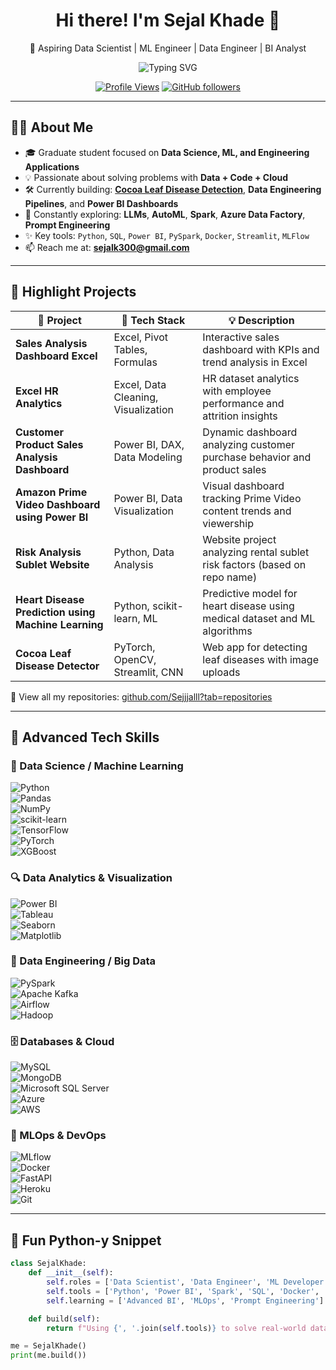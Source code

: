 <div align="center">
  
# Hi there! I'm Sejal Khade 👋  
🚀 Aspiring Data Scientist | ML Engineer | Data Engineer | BI Analyst

<img src="https://readme-typing-svg.herokuapp.com?font=Fira+Code&size=22&duration=3000&pause=1000&color=3F7FBF&center=true&vCenter=true&width=700&lines=Turning+data+into+decisions;Building+ML-powered+solutions;Visualizing+business+insights;Solving+real-world+problems+with+code" alt="Typing SVG" />

[![Profile Views](https://komarev.com/ghpvc/?username=Sejjjalll&color=0e75b6&style=for-the-badge)](https://github.com/Sejjjalll)
[![GitHub followers](https://img.shields.io/github/followers/Sejjjalll?logo=GitHub&style=for-the-badge)](https://github.com/Sejjjalll)

</div>

---

## 🧑‍💻 About Me

- 🎓 Graduate student focused on **Data Science, ML, and Engineering Applications**
- 💡 Passionate about solving problems with **Data + Code + Cloud**
- 🛠 Currently building: **[Cocoa Leaf Disease Detection](https://github.com/Sejjjalll/Coco-Leaf-Disease-Dector)**, **Data Engineering Pipelines**, and **Power BI Dashboards**
- 🧠 Constantly exploring: **LLMs**, **AutoML**, **Spark**, **Azure Data Factory**, **Prompt Engineering**
- ✨ Key tools: `Python`, `SQL`, `Power BI`, `PySpark`, `Docker`, `Streamlit`, `MLFlow`
- 📫 Reach me at: **sejalk300@gmail.com**

---

## 🚀 Highlight Projects

| 📌 Project | 🔧 Tech Stack | 💡 Description |
|------------|---------------|----------------|
| **Sales Analysis Dashboard Excel** | Excel, Pivot Tables, Formulas | Interactive sales dashboard with KPIs and trend analysis in Excel |
| **Excel HR Analytics** | Excel, Data Cleaning, Visualization | HR dataset analytics with employee performance and attrition insights |
| **Customer Product Sales Analysis Dashboard** | Power BI, DAX, Data Modeling | Dynamic dashboard analyzing customer purchase behavior and product sales |
| **Amazon Prime Video Dashboard using Power BI** | Power BI, Data Visualization | Visual dashboard tracking Prime Video content trends and viewership |
| **Risk Analysis Sublet Website** | Python, Data Analysis | Website project analyzing rental sublet risk factors (based on repo name) |
| **Heart Disease Prediction using Machine Learning** | Python, scikit-learn, ML | Predictive model for heart disease using medical dataset and ML algorithms |
| **Cocoa Leaf Disease Detector** | PyTorch, OpenCV, Streamlit, CNN | Web app for detecting leaf diseases with image uploads |

🔗 View all my repositories: [github.com/Sejjjalll?tab=repositories](https://github.com/Sejjjalll?tab=repositories)

---

## 💼 Advanced Tech Skills

### 🧠 Data Science / Machine Learning  
![Python](https://img.shields.io/badge/Python-3776AB?style=flat-square&logo=python)  
![Pandas](https://img.shields.io/badge/Pandas-150458?style=flat-square&logo=pandas)  
![NumPy](https://img.shields.io/badge/Numpy-013243?style=flat-square&logo=numpy)  
![scikit-learn](https://img.shields.io/badge/scikit--learn-F7931E?style=flat-square&logo=scikit-learn)  
![TensorFlow](https://img.shields.io/badge/TensorFlow-FF6F00?style=flat-square&logo=tensorflow)  
![PyTorch](https://img.shields.io/badge/PyTorch-EE4C2C?style=flat-square&logo=pytorch)  
![XGBoost](https://img.shields.io/badge/XGBoost-A01920?style=flat-square)

### 🔍 Data Analytics & Visualization  
![Power BI](https://img.shields.io/badge/Power_BI-F2C811?style=flat-square&logo=powerbi)  
![Tableau](https://img.shields.io/badge/Tableau-E97627?style=flat-square&logo=tableau)  
![Seaborn](https://img.shields.io/badge/Seaborn-3776AB?style=flat-square)  
![Matplotlib](https://img.shields.io/badge/Matplotlib-11557C?style=flat-square)

### 🔧 Data Engineering / Big Data  
![PySpark](https://img.shields.io/badge/PySpark-E25A1C?style=flat-square&logo=apachespark)  
![Apache Kafka](https://img.shields.io/badge/Kafka-231F20?style=flat-square&logo=apachekafka)  
![Airflow](https://img.shields.io/badge/Apache_Airflow-017CEE?style=flat-square&logo=apacheairflow)  
![Hadoop](https://img.shields.io/badge/Hadoop-66CCFF?style=flat-square&logo=apachehadoop)

### 🗄️ Databases & Cloud  
![MySQL](https://img.shields.io/badge/MySQL-4479A1?style=flat-square&logo=mysql)  
![MongoDB](https://img.shields.io/badge/MongoDB-4EA94B?style=flat-square&logo=mongodb)  
![Microsoft SQL Server](https://img.shields.io/badge/SQL%20Server-CC2927?style=flat-square&logo=microsoftsqlserver)  
![Azure](https://img.shields.io/badge/Azure-0078D4?style=flat-square&logo=microsoftazure)  
![AWS](https://img.shields.io/badge/AWS-FF9900?style=flat-square&logo=amazonaws)

### 🚀 MLOps & DevOps  
![MLflow](https://img.shields.io/badge/MLflow-000000?style=flat-square&logo=mlflow)  
![Docker](https://img.shields.io/badge/Docker-2496ED?style=flat-square&logo=docker)  
![FastAPI](https://img.shields.io/badge/FastAPI-005571?style=flat-square&logo=fastapi)  
![Heroku](https://img.shields.io/badge/Heroku-430098?style=flat-square&logo=heroku)  
![Git](https://img.shields.io/badge/Git-F05032?style=flat-square&logo=git)

---


## 🧠 Fun Python-y Snippet

```python
class SejalKhade:
    def __init__(self):
        self.roles = ['Data Scientist', 'Data Engineer', 'ML Developer']
        self.tools = ['Python', 'Power BI', 'Spark', 'SQL', 'Docker', 'Azure']
        self.learning = ['Advanced BI', 'MLOps', 'Prompt Engineering']

    def build(self):
        return f"Using {', '.join(self.tools)} to solve real-world data challenges."

me = SejalKhade()
print(me.build())
